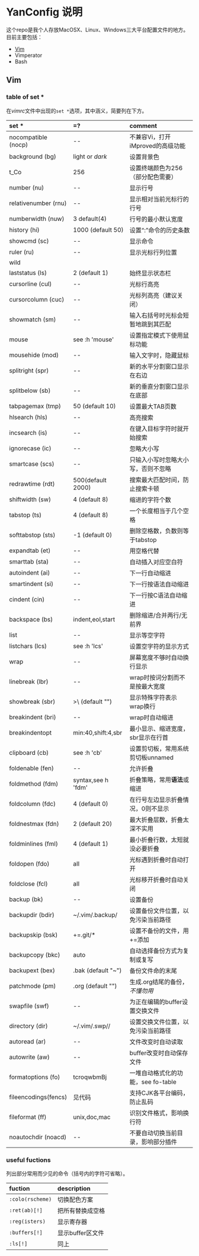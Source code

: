 # YanConfig 说明

这个repo是我个人存放MacOSX、Linux、Windows三大平台配置文件的地方。目前主要包括：

- [Vim](#vim)
- Vimperator
- Bash

## Vim

### table of set *

在*vimrc*文件中出现的`set *`选项，其中涵义，简要列在下方。

| set *                | =?                 | comment                            |
| :----                | :--                | :------                            |
| nocompatible (nocp)  | --                 | 不兼容Vi，打开iMproved的高级功能   |
| background (bg)      | light or *dark*    | 设置背景色                         |
| t_Co                 | 256                | 设置终端颜色为256（部分配色需要）  |
| number (nu)          | --                 | 显示行号                           |
| relativenumber (rnu) | --                 | 显示相对当前光标行的行号           |
| numberwidth (nuw)    | 3 default(4)       | 行号的最小默认宽度                 |
| history (hi)         | 1000 (default 50)  | 设置“:”命令的历史条数              |
| showcmd (sc)         | --                 | 显示命令                           |
| ruler (ru)           | --                 | 显示光标行列位置                   |
| wild                 |                    |                                    |
| laststatus (ls)      | 2 (default 1)      | 始终显示状态栏                     |
| cursorline (cul)     | --                 | 光标行高亮                         |
| cursorcolumn (cuc)   | --                 | 光标列高亮（建议关闭）             |
| showmatch (sm)       | --                 | 输入右括号时光标会短暂地跳到其匹配 |
| mouse                | see :h 'mouse'     | 设置指定模式下使用鼠标功能         |
| mousehide (mod)      | --                 | 输入文字时，隐藏鼠标               |
| splitright (spr)     | --                 | 新的水平分割窗口显示在右边         |
| splitbelow (sb)      | --                 | 新的垂直分割窗口显示在底部         |
| tabpagemax (tmp)     | 50 (default 10)    | 设置最大TAB页数                    |
| hlsearch (hls)       | --                 | 高亮搜索                           |
| incsearch (is)       | --                 | 在键入目标字符时就开始搜索         |
| ignorecase (ic)      | --                 | 忽略大小写                         |
| smartcase (scs)      | --                 | 只输入小写时忽略大小写，否则不忽略 |
| redrawtime (rdt)     | 500(default 2000)  | 搜索最大匹配时间，防止搜索卡顿     |
| shiftwidth (sw)      | 4 (default 8)      | 缩进的字符个数                     |
| tabstop (ts)         | 4 (default 8)      | 一个<TAB>长度相当于几个空格        |
| softtabstop (sts)    | -1 (default 0)     | <BS>删除空格数，负数则等于tabstop  |
| expandtab (et)       | --                 | 用空格代替<TAB>                    |
| smarttab (sta)       | --                 | <Tab>自动插入对应空白符            |
| autoindent (ai)      | --                 | 下一行自动缩进                     |
| smartindent (si)     | --                 | 下一行按语法自动缩进               |
| cindent (cin)        | --                 | 下一行按C语法自动缩进              |
| backspace (bs)       | indent,eol,start   | <BS>删除缩进/合并两行/无前界       |
| list                 | --                 | 显示<TAB>等空字符                  |
| listchars (lcs)      | see :h 'lcs'       | 设置空字符的显示方式               |
| wrap                 | --                 | 屏幕宽度不够时自动换行显示         |
| linebreak (lbr)      | --                 | wrap时按词分割而不是按最大宽度     |
| showbreak (sbr)      | >\ (default "")    | 显示特殊字符表示wrap换行           |
| breakindent (bri)    | --                 | wrap时自动缩进                     |
| breakindentopt       | min:40,shift:4,sbr | 最小显示、缩进宽度，sbr显示在行首  |
| clipboard (cb)       | see :h 'cb'        | 设置剪切板，常用系统剪切板unnamed  |
| foldenable (fen)     | --                 | 允许折叠                           |
| foldmethod (fdm)     | syntax,see h 'fdm' | 折叠策略，常用**语法**或缩进       |
| foldcolumn (fdc)     | 4 (default 0)      | 在行号左边显示折叠情况，0则不显示  |
| foldnestmax (fdn)    | 2 (default 20)     | 最大折叠层数，折叠太深不实用       |
| foldminlines (fml)   | 4 (default 1)      | 最小折叠行数，太短就没必要折叠     |
| foldopen (fdo)       | all                | 光标遇到折叠时自动打开             |
| foldclose (fcl)      | all                | 光标移开折叠时自动关闭             |
| backup (bk)          | --                 | 设置备份                           |
| backupdir (bdir)     | ~/.vim/.backup/    | 设置备份文件位置，以免污染当前路径 |
| backupskip (bsk)     | +=.git/*           | 设置不备份的文件，用+=添加         |
| backupcopy (bkc)     | auto               | 自动选择备份方式为复制或复写       |
| backupext (bex)      | .bak (default "~") | 备份文件命的末尾                   |
| patchmode (pm)       | .org (default "")  | 生成.org结尾的备份，*不懂勿用*     |
| swapfile (swf)       | --                 | 为正在编辑的buffer设置交换文件     |
| directory (dir)      | ~/.vim/.swp//      | 设置交换文件位置，以免污染当前路径 |
| autoread (ar)        | --                 | 文件改变时自动读取                 |
| autowrite (aw)       | --                 | buffer改变时自动保存文件           |
| formatoptions (fo)   | tcroqwbmBj         | 一堆自动格式化的功能，see fo-table |
| fileencodings(fencs) | 见代码             | 支持CJK各平台编码，防止乱码        |
| fileformat (ff)      | unix,doc,mac       | 识别文件格式，影响换行符           |
| noautochdir (noacd)  | --                 | 不要自动切换当前目录，影响部分插件 |

### useful fuctions

列出部分常用而少见的命令（括号内的字符可省略）。

| fuction          | description           |
| :------          | :----------           |
| `:colo(rscheme)` | 切换配色方案          |
| `:ret(ab)[!]`    | 把所有<TAB>替换成空格 |
| `:reg(isters)`   | 显示寄存器            |
| `:buffers[!]`    | 显示buffer区文件      |
| `:ls[!]`         | 同上                  |
